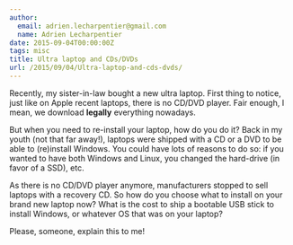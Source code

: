 ```yaml
---
author:
  email: adrien.lecharpentier@gmail.com
  name: Adrien Lecharpentier
date: 2015-09-04T00:00:00Z
tags: misc
title: Ultra laptop and CDs/DVDs
url: /2015/09/04/Ultra-laptop-and-cds-dvds/
---
```


Recently, my sister-in-law bought a new ultra laptop. First thing to notice, just like on Apple recent laptops, there is no CD/DVD player. Fair enough, I mean, we download __legally__ everything nowadays.

But when you need to re-install your laptop, how do you do it? Back in my youth (not that far away!), laptops were shipped with a CD or a DVD to be able to (re)install Windows. You could have lots of reasons to do so: if you wanted to have both Windows and Linux, you changed the hard-drive (in favor of a SSD), etc.

As there is no CD/DVD player anymore, manufacturers stopped to sell laptops with a recovery CD. So how do you choose what to install on your brand new laptop now? What is the cost to ship a bootable USB stick to install Windows, or whatever OS that was on your laptop?

Please, someone, explain this to me!

